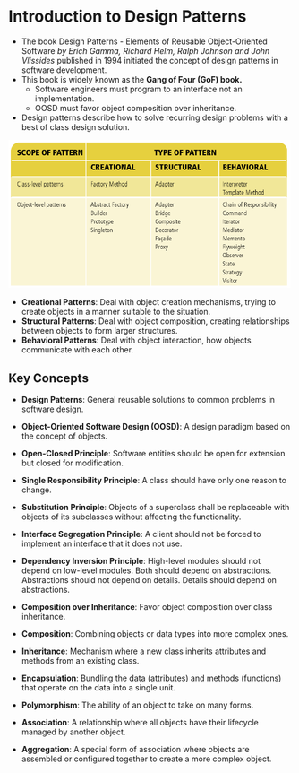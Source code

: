 # Introduction to Design Patterns

- The book Design Patterns - Elements of Reusable Object-Oriented Software _by Erich Gamma, Richard Helm, Ralph Johnson
  and John Vlissides_ published in 1994 initiated the concept of design patterns in software development.
- This book is widely known as the **Gang of Four (GoF) book.**
    - Software engineers must program to an interface not an implementation.
    - OOSD must favor object composition over inheritance.
- Design patterns describe how to solve recurring design problems with a best of class design solution.

<img alt="Classification of Design Patterns.png" src="images/Classification of Design Patterns.png"/>

- **Creational Patterns**: Deal with object creation mechanisms, trying to create objects in a manner suitable to the
  situation.
- **Structural Patterns**: Deal with object composition, creating relationships between objects to form larger
  structures.
- **Behavioral Patterns**: Deal with object interaction, how objects communicate with each other.

## Key Concepts

- **Design Patterns**: General reusable solutions to common problems in software design.
- **Object-Oriented Software Design (OOSD)**: A design paradigm based on the concept of objects.


- **Open-Closed Principle**: Software entities should be open for extension but closed for modification.
- **Single Responsibility Principle**: A class should have only one reason to change.
- **Substitution Principle**: Objects of a superclass shall be replaceable with objects of its subclasses without
  affecting the functionality.
- **Interface Segregation Principle**: A client should not be forced to implement an interface that it does not use.
- **Dependency Inversion Principle**: High-level modules should not depend on low-level modules. Both should depend on
  abstractions. Abstractions should not depend on details. Details should depend on abstractions.
- **Composition over Inheritance**: Favor object composition over class inheritance.


- **Composition**: Combining objects or data types into more complex ones.
- **Inheritance**: Mechanism where a new class inherits attributes and methods from an existing class.
- **Encapsulation**: Bundling the data (attributes) and methods (functions) that operate on the data into a single unit.
- **Polymorphism**: The ability of an object to take on many forms.
- **Association**: A relationship where all objects have their lifecycle managed by another object.
- **Aggregation**: A special form of association where objects are assembled or configured together to create a more
  complex object.